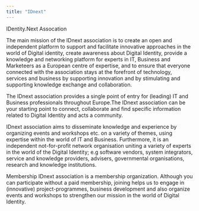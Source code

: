 ```yaml
---
title: "IDnext"
---
```


IDentity.Next Assocation

The main mission of the IDnext association is to create an open and independent platform to support and facilitate innovative approaches in the world of Digital identity, create awareness about Digital Identity, provide a knowledge and networking platform for experts in IT, Business and Marketeers as a European centre of expertise, and to ensure that everyone connected with the association stays at the forefront of technology, services and business by supporting innovation and by stimulating and supporting knowledge exchange and collaboration.

The IDnext association provides a single point of entry for (leading) IT and Business professionals throughout Europe.The IDnext association can be your starting point to connect, collaborate and find specific information related to Digital Identity and acts a community.

IDnext association aims to disseminate knowledge and experience by organizing events and workshops etc. on a variety of themes, using expertise within the world of IT and Business. Furthermore, it is an independent not-for-profit network organisation uniting a variety of experts in the world of the Digital Identity; e.g software vendors, system integrators, service and knowledge providers, advisers, governmental organisations, research and knowledge institutions.


Membership
IDnext association is a membership organization. Although you can participate without a paid membership, joining helps us to engage in (innovative) project-programmes, business development and also organize events and workshops to strengthen our mission in the world of Digital Identity.

